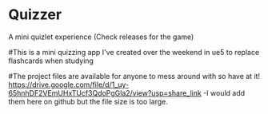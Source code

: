 # Quizzer

A mini quizlet experience (Check releases for the game)

#This is a mini quizzing app I've created over the weekend in ue5 to replace flashcards when studying 

#The project files are available for anyone to mess around with so have at it! https://drive.google.com/file/d/1_uy-65hnhDF2VEmUHxTUcf3QdoPgGla2/view?usp=share_link
-I would add them here on github but the file size is too large.
